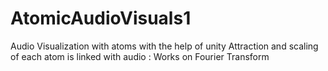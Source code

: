 # AtomicAudioVisuals1
 Audio Visualization with atoms with the help of unity
 Attraction and scaling of each atom is linked with audio 
 : Works on Fourier Transform
 

